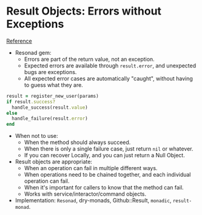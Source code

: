 # Result Objects: Errors without Exceptions
[Reference](https://www.rubypigeon.com/posts/result-objects-errors-without-exceptions/)

- Resonad gem:
  - Errors are part of the return value, not an exception.
  - Expected errors are available through `result.error`, and unexpected bugs are exceptions.
  - All expected error cases are automatically "caught", without having to guess what they are.

``` ruby
result = register_new_user(params)
if result.success?
  handle_success(result.value)
else
  handle_failure(result.error)
end
```

- When not to use:
  - When the method should always succeed.
  - When there is only a single failure case, just return `nil` or whatever.
  - If you can recover Locally, and you can just return a Null Object.
- Result objects are appropriate:
  - When an operation can fail in multiple different ways.
  - When operations need to be chained together, and each individual operation can fail.
  - When it's important for callers to know that the method can fail.
  - Works with service/interactor/command objects.
- Implementation: `Resonad`, dry-monads, Github::Result, `monadic`, `result-monad`.
